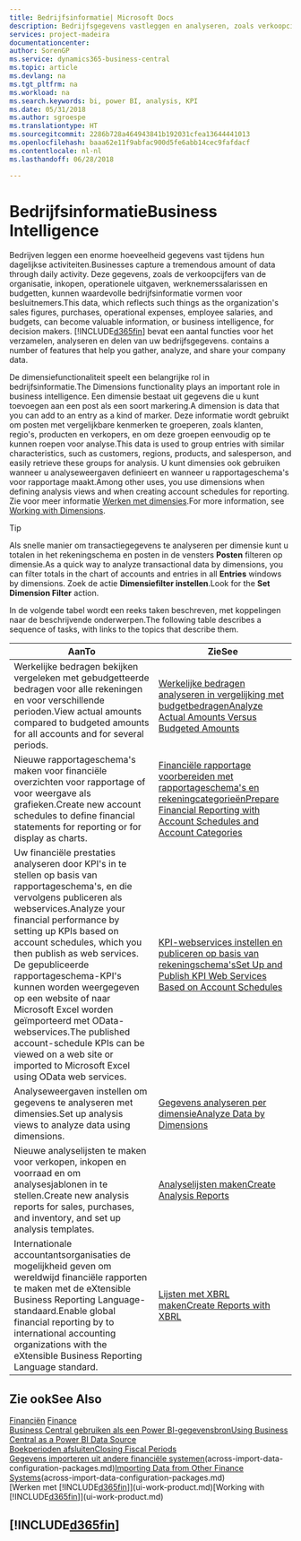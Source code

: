 ```yaml
---
title: Bedrijfsinformatie| Microsoft Docs
description: Bedrijfsgegevens vastleggen en analyseren, zoals verkoopcijfers, inkopen, operationele uitgaven, werknemerssalarissen en budgetten, die waardevolle informatie kunnen zijn voor bedrijfsinformatie of besluitvorming.
services: project-madeira
documentationcenter: 
author: SorenGP
ms.service: dynamics365-business-central
ms.topic: article
ms.devlang: na
ms.tgt_pltfrm: na
ms.workload: na
ms.search.keywords: bi, power BI, analysis, KPI
ms.date: 05/31/2018
ms.author: sgroespe
ms.translationtype: HT
ms.sourcegitcommit: 2286b728a464943841b192031cfea13644441013
ms.openlocfilehash: baaa62e11f9abfac900d5fe6abb14cec9fafdacf
ms.contentlocale: nl-nl
ms.lasthandoff: 06/28/2018

---
```

# <a name="business-intelligence"></a><span data-ttu-id="c1af5-103">Bedrijfsinformatie</span><span class="sxs-lookup"><span data-stu-id="c1af5-103">Business Intelligence</span></span>
<span data-ttu-id="c1af5-104">Bedrijven leggen een enorme hoeveelheid gegevens vast tijdens hun dagelijkse activiteiten.</span><span class="sxs-lookup"><span data-stu-id="c1af5-104">Businesses capture a tremendous amount of data through daily activity.</span></span> <span data-ttu-id="c1af5-105">Deze gegevens, zoals de verkoopcijfers van de organisatie, inkopen, operationele uitgaven, werknemerssalarissen en budgetten, kunnen waardevolle bedrijfsinformatie vormen voor besluitnemers.</span><span class="sxs-lookup"><span data-stu-id="c1af5-105">This data, which reflects such things as the organization's sales figures, purchases, operational expenses, employee salaries, and budgets, can become valuable information, or business intelligence, for decision makers.</span></span> [!INCLUDE[d365fin](includes/d365fin_md.md)]<span data-ttu-id="c1af5-106"> bevat een aantal functies voor het verzamelen, analyseren en delen van uw bedrijfsgegevens.</span><span class="sxs-lookup"><span data-stu-id="c1af5-106"> contains a number of features that help you gather, analyze, and share your company data.</span></span>

<span data-ttu-id="c1af5-107">De dimensiefunctionaliteit speelt een belangrijke rol in bedrijfsinformatie.</span><span class="sxs-lookup"><span data-stu-id="c1af5-107">The Dimensions functionality plays an important role in business intelligence.</span></span> <span data-ttu-id="c1af5-108">Een dimensie bestaat uit gegevens die u kunt toevoegen aan een post als een soort markering.</span><span class="sxs-lookup"><span data-stu-id="c1af5-108">A dimension is data that you can add to an entry as a kind of marker.</span></span> <span data-ttu-id="c1af5-109">Deze informatie wordt gebruikt om posten met vergelijkbare kenmerken te groeperen, zoals klanten, regio's, producten en verkopers, en om deze groepen eenvoudig op te kunnen roepen voor analyse.</span><span class="sxs-lookup"><span data-stu-id="c1af5-109">This data is used to group entries with similar characteristics, such as customers, regions, products, and salesperson, and easily retrieve these groups for analysis.</span></span> <span data-ttu-id="c1af5-110">U kunt dimensies ook gebruiken wanneer u analyseweergaven definieert en wanneer u rapportageschema's voor rapportage maakt.</span><span class="sxs-lookup"><span data-stu-id="c1af5-110">Among other uses, you use dimensions  when defining analysis views and when creating account schedules for reporting.</span></span> <span data-ttu-id="c1af5-111">Zie voor meer informatie [Werken met dimensies](finance-dimensions.md).</span><span class="sxs-lookup"><span data-stu-id="c1af5-111">For more information, see [Working with Dimensions](finance-dimensions.md).</span></span>

> [!TIP]
> <span data-ttu-id="c1af5-112">Als snelle manier om transactiegegevens te analyseren per dimensie kunt u totalen in het rekeningschema en posten in de vensters **Posten** filteren op dimensie.</span><span class="sxs-lookup"><span data-stu-id="c1af5-112">As a quick way to analyze transactional data by dimensions, you can filter totals in the chart of accounts and entries in all **Entries** windows by dimensions.</span></span> <span data-ttu-id="c1af5-113">Zoek de actie **Dimensiefilter instellen**.</span><span class="sxs-lookup"><span data-stu-id="c1af5-113">Look for the **Set Dimension Filter** action.</span></span>  

<span data-ttu-id="c1af5-114">In de volgende tabel wordt een reeks taken beschreven, met koppelingen naar de beschrijvende onderwerpen.</span><span class="sxs-lookup"><span data-stu-id="c1af5-114">The following table describes a sequence of tasks, with links to the topics that describe them.</span></span>  

| <span data-ttu-id="c1af5-115">Aan</span><span class="sxs-lookup"><span data-stu-id="c1af5-115">To</span></span> | <span data-ttu-id="c1af5-116">Zie</span><span class="sxs-lookup"><span data-stu-id="c1af5-116">See</span></span> |
| --- | --- |
|<span data-ttu-id="c1af5-117">Werkelijke bedragen bekijken vergeleken met gebudgetteerde bedragen voor alle rekeningen en voor verschillende perioden.</span><span class="sxs-lookup"><span data-stu-id="c1af5-117">View actual amounts compared to budgeted amounts for all accounts and for several periods.</span></span>|[<span data-ttu-id="c1af5-118">Werkelijke bedragen analyseren in vergelijking met budgetbedragen</span><span class="sxs-lookup"><span data-stu-id="c1af5-118">Analyze Actual Amounts Versus Budgeted Amounts</span></span>](bi-how-analyze-actual-versus-budget.md)|
|<span data-ttu-id="c1af5-119">Nieuwe rapportageschema's maken voor financiële overzichten voor rapportage of voor weergave als grafieken.</span><span class="sxs-lookup"><span data-stu-id="c1af5-119">Create new account schedules to define financial statements for reporting or for display as charts.</span></span>|[<span data-ttu-id="c1af5-120">Financiële rapportage voorbereiden met rapportageschema's en rekeningcategorieën</span><span class="sxs-lookup"><span data-stu-id="c1af5-120">Prepare Financial Reporting with Account Schedules and Account Categories</span></span>](bi-how-work-account-schedule.md)|
|<span data-ttu-id="c1af5-121">Uw financiële prestaties analyseren door KPI's in te stellen op basis van rapportageschema's, en die vervolgens publiceren als webservices.</span><span class="sxs-lookup"><span data-stu-id="c1af5-121">Analyze your financial performance by setting up KPIs based on account schedules, which you then publish as web services.</span></span> <span data-ttu-id="c1af5-122">De gepubliceerde rapportageschema-KPI's kunnen worden weergegeven op een website of naar Microsoft Excel worden geïmporteerd met OData-webservices.</span><span class="sxs-lookup"><span data-stu-id="c1af5-122">The published account-schedule KPIs can be viewed on a web site or imported to Microsoft Excel using OData web services.</span></span>|[<span data-ttu-id="c1af5-123">KPI-webservices instellen en publiceren op basis van rekeningschema's</span><span class="sxs-lookup"><span data-stu-id="c1af5-123">Set Up and Publish KPI Web Services Based on Account Schedules</span></span>](bi-how-to-set-up-and-publish-kpi-web-services-based-on-account-schedules.md)|
|<span data-ttu-id="c1af5-124">Analyseweergaven instellen om gegevens te analyseren met dimensies.</span><span class="sxs-lookup"><span data-stu-id="c1af5-124">Set up analysis views to analyze data using dimensions.</span></span>|[<span data-ttu-id="c1af5-125">Gegevens analyseren per dimensie</span><span class="sxs-lookup"><span data-stu-id="c1af5-125">Analyze Data by Dimensions</span></span>](bi-how-analyze-data-dimension.md)|
|<span data-ttu-id="c1af5-126">Nieuwe analyselijsten te maken voor verkopen, inkopen en voorraad en om analysesjablonen in te stellen.</span><span class="sxs-lookup"><span data-stu-id="c1af5-126">Create new analysis reports for sales, purchases, and inventory, and set up analysis templates.</span></span>|[<span data-ttu-id="c1af5-127">Analyselijsten maken</span><span class="sxs-lookup"><span data-stu-id="c1af5-127">Create Analysis Reports</span></span>](bi-how-create-analysis-views-reports.md)|
|<span data-ttu-id="c1af5-128">Internationale accountantsorganisaties de mogelijkheid geven om wereldwijd financiële rapporten te maken met de eXtensible Business Reporting Language-standaard.</span><span class="sxs-lookup"><span data-stu-id="c1af5-128">Enable global financial reporting by to international accounting organizations with the eXtensible Business Reporting Language standard.</span></span>|[<span data-ttu-id="c1af5-129">Lijsten met XBRL maken</span><span class="sxs-lookup"><span data-stu-id="c1af5-129">Create Reports with XBRL</span></span>](bi-create-reports-with-xbrl.md)|

## <a name="see-also"></a><span data-ttu-id="c1af5-130">Zie ook</span><span class="sxs-lookup"><span data-stu-id="c1af5-130">See Also</span></span>
<span data-ttu-id="c1af5-131">[Financiën](finance.md)  </span><span class="sxs-lookup"><span data-stu-id="c1af5-131">[Finance](finance.md)  </span></span>  
[<span data-ttu-id="c1af5-132">Business Central gebruiken als een Power BI-gegevensbron</span><span class="sxs-lookup"><span data-stu-id="c1af5-132">Using Business Central as a Power BI Data Source</span></span>](across-how-use-financials-data-source-powerbi.md)  
[<span data-ttu-id="c1af5-133">Boekperioden afsluiten</span><span class="sxs-lookup"><span data-stu-id="c1af5-133">Closing Fiscal Periods</span></span>](year-close-years-periods.md)  
<span data-ttu-id="c1af5-134">[Gegevens importeren uit andere financiële systemen](across-import-data-configuration-packages.md)(across-import-data-configuration-packages.md)</span><span class="sxs-lookup"><span data-stu-id="c1af5-134">[Importing Data from Other Finance Systems](across-import-data-configuration-packages.md)(across-import-data-configuration-packages.md)</span></span>  
<span data-ttu-id="c1af5-135">[Werken met [!INCLUDE[d365fin](includes/d365fin_md.md)]](ui-work-product.md)</span><span class="sxs-lookup"><span data-stu-id="c1af5-135">[Working with [!INCLUDE[d365fin](includes/d365fin_md.md)]](ui-work-product.md)</span></span>

## [!INCLUDE[d365fin](includes/free_trial_md.md)]  
 

